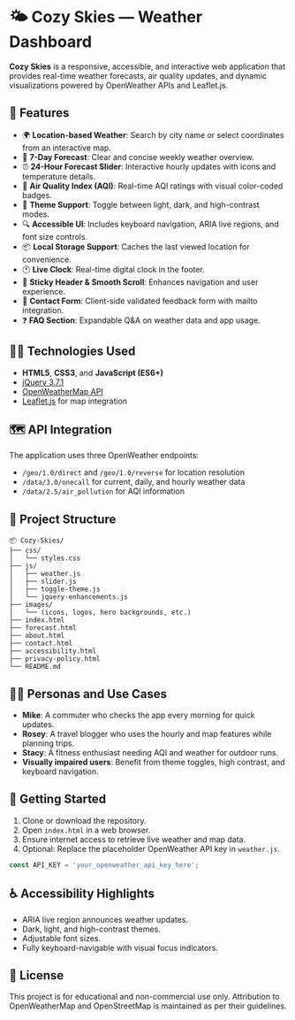 # 🌤️ Cozy Skies — Weather Dashboard

**Cozy Skies** is a responsive, accessible, and interactive web application that provides real-time weather forecasts, air quality updates, and dynamic visualizations powered by OpenWeather APIs and Leaflet.js.

## 📌 Features

- 🌍 **Location-based Weather**: Search by city name or select coordinates from an interactive map.
- 📅 **7-Day Forecast**: Clear and concise weekly weather overview.
- ⏰ **24-Hour Forecast Slider**: Interactive hourly updates with icons and temperature details.
- 📡 **Air Quality Index (AQI)**: Real-time AQI ratings with visual color-coded badges.
- 🎨 **Theme Support**: Toggle between light, dark, and high-contrast modes.
- 🔍 **Accessible UI**: Includes keyboard navigation, ARIA live regions, and font size controls.
- 📦 **Local Storage Support**: Caches the last viewed location for convenience.
- 🕐 **Live Clock**: Real-time digital clock in the footer.
- 🔄 **Sticky Header & Smooth Scroll**: Enhances navigation and user experience.
- 🧾 **Contact Form**: Client-side validated feedback form with mailto integration.
- ❓ **FAQ Section**: Expandable Q&A on weather data and app usage.

## 🧑‍💻 Technologies Used

- **HTML5**, **CSS3**, and **JavaScript (ES6+)**
- [jQuery 3.7.1](https://jquery.com/)
- [OpenWeatherMap API](https://openweathermap.org/)
- [Leaflet.js](https://leafletjs.com/) for map integration

## 🗺️ API Integration

The application uses three OpenWeather endpoints:

- `/geo/1.0/direct` and `/geo/1.0/reverse` for location resolution
- `/data/3.0/onecall` for current, daily, and hourly weather data
- `/data/2.5/air_pollution` for AQI information

## 📁 Project Structure

```
📦 Cozy-Skies/
├── css/
│   └── styles.css
├── js/
│   ├── weather.js
│   ├── slider.js
│   ├── toggle-theme.js
│   └── jquery-enhancements.js
├── images/
│   └── (icons, logos, hero backgrounds, etc.)
├── index.html
├── forecast.html
├── about.html
├── contact.html
├── accessibility.html
├── privacy-policy.html
└── README.md
```

## 🧑‍🎯 Personas and Use Cases

- **Mike**: A commuter who checks the app every morning for quick updates.
- **Rosey**: A travel blogger who uses the hourly and map features while planning trips.
- **Stacy**: A fitness enthusiast needing AQI and weather for outdoor runs.
- **Visually impaired users**: Benefit from theme toggles, high contrast, and keyboard navigation.

## 🚀 Getting Started

1. Clone or download the repository.
2. Open `index.html` in a web browser.
3. Ensure internet access to retrieve live weather and map data.
4. Optional: Replace the placeholder OpenWeather API key in `weather.js`.

```js
const API_KEY = 'your_openweather_api_key_here';
```

## ♿ Accessibility Highlights

- ARIA live region announces weather updates.
- Dark, light, and high-contrast themes.
- Adjustable font sizes.
- Fully keyboard-navigable with visual focus indicators.

## 📝 License

This project is for educational and non-commercial use only. Attribution to OpenWeatherMap and OpenStreetMap is maintained as per their guidelines.